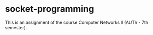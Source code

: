 # socket-programming
This is an assignment of the course Computer Networks II (AUTh - 7th semester).

